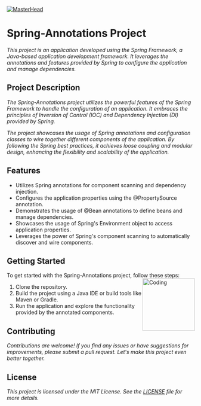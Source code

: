 [![MasterHead](https://www.arkasoftwares.com/blog/wp-content/uploads/2021/01/header_banner-2.jpg)](https://meryemkolbasar.io)

# Spring-Annotations Project 

_This project is an application developed using the Spring Framework, a Java-based application development framework. It leverages the annotations and features provided by Spring to configure the application and manage dependencies._


## Project Description

_The Spring-Annotations project utilizes the powerful features of the Spring Framework to handle the configuration of an application. It embraces the principles of Inversion of Control (IOC) and Dependency Injection (DI) provided by Spring._

_The project showcases the usage of Spring annotations and configuration classes to wire together different components of the application. By following the Spring best practices, it achieves loose coupling and modular design, enhancing the flexibility and scalability of the application._


## Features

- Utilizes Spring annotations for component scanning and dependency injection.
- Configures the application properties using the @PropertySource annotation.
- Demonstrates the usage of @Bean annotations to define beans and manage dependencies.
- Showcases the usage of Spring's Environment object to access application properties.
- Leverages the power of Spring's component scanning to automatically discover and wire components.

## Getting Started

To get started with the Spring-Annotations project, follow these steps:
<img align="right" alt="Coding" width="140" src="https://media1.giphy.com/media/v1.Y2lkPTc5MGI3NjExcmJ0ajZhcG9oM2QyZGlreGF5MTAzaWhrNDM5ZzI2dHZ1NXdkcTdrNiZlcD12MV9pbnRlcm5hbF9naWZfYnlfaWQmY3Q9Zw/HscDLzkO8EOTmgkhQP/giphy.gif">
1. Clone the repository.
2. Build the project using a Java IDE or build tools like Maven or Gradle.
3. Run the application and explore the functionality provided by the annotated components.

## Contributing

_Contributions are welcome! If you find any issues or have suggestions for improvements, please submit a pull request. Let's make this project even better together._

## License

_This project is licensed under the MIT License. See the [LICENSE](LICENSE) file for more details._



